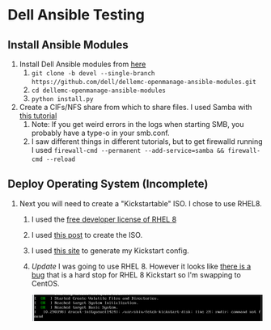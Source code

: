# Dell Ansible Testing

## Install Ansible Modules

1. Install Dell Ansible modules from [here](https://github.com/dell/dellemc-openmanage-ansible-modules)
      1. `git clone -b devel --single-branch https://github.com/dell/dellemc-openmanage-ansible-modules.git`
      2. `cd dellemc-openmanage-ansible-modules`
      3. `python install.py`
2. Create a CIFs/NFS share from which to share files. I used Samba with [this tutorial](https://linuxize.com/post/how-to-install-and-configure-samba-on-centos-7/)
      1. Note: If you get weird errors in the logs when starting SMB, you probably have a type-o in your smb.conf.
      2. I saw different things in different tutorials, but to get firewalld running I used `firewall-cmd --permanent --add-service=samba && firewall-cmd --reload`

## Deploy Operating System (Incomplete)

1. Next you will need to create a "Kickstartable" ISO. I chose to use RHEL8.
      1. I used the [free developer license of RHEL 8](https://developers.redhat.com/rhel8/)
      2. I used [this post](https://serverfault.com/questions/517908/how-to-create-a-custom-iso-image-in-centos) to create the ISO. 
      3. I used [this site](https://access.redhat.com/labs/kickstartconfig/) to generate my Kickstart config.
      4. *Update* I was going to use RHEL 8. However it looks like [there is a bug](https://bugzilla.redhat.com/show_bug.cgi?id=1680595) that is a hard stop for RHEL 8 Kickstart so I'm swapping to CentOS.

           ![](images/error.PNG)
